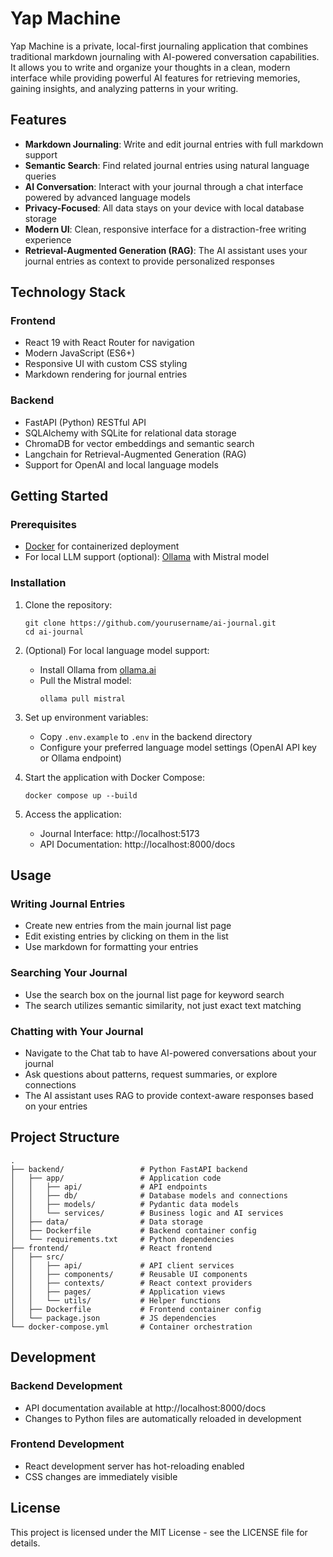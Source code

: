 # Yap Machine

Yap Machine is a private, local-first journaling application that combines traditional markdown journaling with AI-powered conversation capabilities. It allows you to write and organize your thoughts in a clean, modern interface while providing powerful AI features for retrieving memories, gaining insights, and analyzing patterns in your writing.

## Features

- **Markdown Journaling**: Write and edit journal entries with full markdown support
- **Semantic Search**: Find related journal entries using natural language queries
- **AI Conversation**: Interact with your journal through a chat interface powered by advanced language models
- **Privacy-Focused**: All data stays on your device with local database storage
- **Modern UI**: Clean, responsive interface for a distraction-free writing experience
- **Retrieval-Augmented Generation (RAG)**: The AI assistant uses your journal entries as context to provide personalized responses

## Technology Stack

### Frontend
- React 19 with React Router for navigation
- Modern JavaScript (ES6+)
- Responsive UI with custom CSS styling
- Markdown rendering for journal entries

### Backend
- FastAPI (Python) RESTful API
- SQLAlchemy with SQLite for relational data storage
- ChromaDB for vector embeddings and semantic search
- Langchain for Retrieval-Augmented Generation (RAG)
- Support for OpenAI and local language models

## Getting Started

### Prerequisites

- [Docker](https://www.docker.com/products/docker-desktop/) for containerized deployment
- For local LLM support (optional): [Ollama](https://ollama.ai) with Mistral model

### Installation

1. Clone the repository:
   ```
   git clone https://github.com/yourusername/ai-journal.git
   cd ai-journal
   ```

2. (Optional) For local language model support:
   - Install Ollama from [ollama.ai](https://ollama.ai)
   - Pull the Mistral model:
     ```
     ollama pull mistral
     ```

3. Set up environment variables:
   - Copy `.env.example` to `.env` in the backend directory
   - Configure your preferred language model settings (OpenAI API key or Ollama endpoint)

4. Start the application with Docker Compose:
   ```
   docker compose up --build
   ```

5. Access the application:
   - Journal Interface: http://localhost:5173
   - API Documentation: http://localhost:8000/docs

## Usage

### Writing Journal Entries
- Create new entries from the main journal list page
- Edit existing entries by clicking on them in the list
- Use markdown for formatting your entries

### Searching Your Journal
- Use the search box on the journal list page for keyword search
- The search utilizes semantic similarity, not just exact text matching

### Chatting with Your Journal
- Navigate to the Chat tab to have AI-powered conversations about your journal
- Ask questions about patterns, request summaries, or explore connections
- The AI assistant uses RAG to provide context-aware responses based on your entries

## Project Structure

```
.
├── backend/                 # Python FastAPI backend
│   ├── app/                 # Application code
│   │   ├── api/             # API endpoints
│   │   ├── db/              # Database models and connections
│   │   ├── models/          # Pydantic data models
│   │   └── services/        # Business logic and AI services
│   ├── data/                # Data storage
│   ├── Dockerfile           # Backend container config
│   └── requirements.txt     # Python dependencies
├── frontend/                # React frontend
│   ├── src/
│   │   ├── api/             # API client services
│   │   ├── components/      # Reusable UI components
│   │   ├── contexts/        # React context providers
│   │   ├── pages/           # Application views
│   │   └── utils/           # Helper functions
│   ├── Dockerfile           # Frontend container config
│   └── package.json         # JS dependencies
└── docker-compose.yml       # Container orchestration
```

## Development

### Backend Development
- API documentation available at http://localhost:8000/docs
- Changes to Python files are automatically reloaded in development

### Frontend Development
- React development server has hot-reloading enabled
- CSS changes are immediately visible

## License

This project is licensed under the MIT License - see the LICENSE file for details.